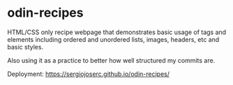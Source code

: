 # odin-recipes

HTML/CSS only recipe webpage that demonstrates basic usage of tags and elements including ordered and unordered lists, images, headers, etc and basic styles.

Also using it as a practice to better how well structured my commits are.

Deployment: https://sergiojoserc.github.io/odin-recipes/
